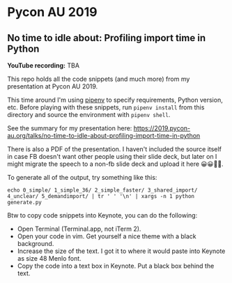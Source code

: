 # Pycon AU 2019
## No time to idle about: Profiling import time in Python

**YouTube recording:** TBA

This repo holds all the code snippets (and much more) from my presentation at Pycon AU 2019.

This time around I'm using [pipenv](https://github.com/pypa/pipenv) to specify requirements, Python version, etc. Before playing with these snippets, run `pipenv install` from this directory and source the environment with `pipenv shell`.

See the summary for my presentation here: https://2019.pycon-au.org/talks/no-time-to-idle-about-profiling-import-time-in-python 

There is also a PDF of the presentation. I haven't included the source itself in case FB doesn't want other people using their slide deck, but later on I might migrate the speech to a non-fb slide deck and upload it here 😀😀🐍🐍.

To generate all of the output, try something like this:
```
echo 0_simple/ 1_simple_36/ 2_simple_faster/ 3_shared_import/ 4_unclear/ 5_demandimport/ | tr ' ' '\n' | xargs -n 1 python generate.py
```

Btw to copy code snippets into Keynote, you can do the following:
- Open Terminal (Terminal.app, not iTerm 2).
- Open your code in vim. Get yourself a nice theme with a black background.
- Increase the size of the text. I got it to where it would paste into Keynote as size 48 Menlo font.
- Copy the code into a text box in Keynote. Put a black box behind the text.
